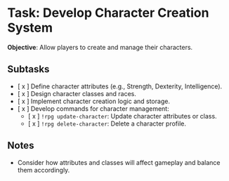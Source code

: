 # Task: Develop Character Creation System

**Objective**: Allow players to create and manage their characters.

## Subtasks

- [ x ] Define character attributes (e.g., Strength, Dexterity, Intelligence).
- [ x ] Design character classes and races.
- [ x ] Implement character creation logic and storage.
- [ x ] Develop commands for character management:
    - [ x ] `!rpg update-character`: Update character attributes or class.
    - [ x ] `!rpg delete-character`: Delete a character profile.

## Notes

- Consider how attributes and classes will affect gameplay and balance them accordingly.
